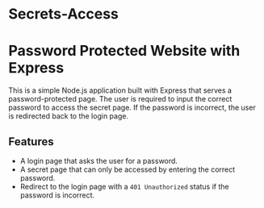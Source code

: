 # Secrets-Access
# Password Protected Website with Express

This is a simple Node.js application built with Express that serves a password-protected page. The user is required to input the correct password to access the secret page. If the password is incorrect, the user is redirected back to the login page.

## Features
- A login page that asks the user for a password.
- A secret page that can only be accessed by entering the correct password.
- Redirect to the login page with a `401 Unauthorized` status if the password is incorrect.
